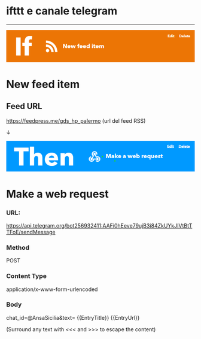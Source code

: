 # ifttt e canale telegram
---

<p><img src="https://raw.githubusercontent.com/cirospat/ifttt_e_canale_telegram/main/img/if.png"></p>


# New feed item

## Feed URL

https://feedpress.me/gds_hp_palermo (url del feed RSS)

↓

<p><img src="https://raw.githubusercontent.com/cirospat/ifttt_e_canale_telegram/main/img/then.png"></p>


# Make a web request

### URL:

https://api.telegram.org/bot256932411:AAFi0hEeve79ujB3i84ZkUYkJIVtBtTTFoE/sendMessage

### Method

POST

### Content Type

application/x-www-form-urlencoded


### Body
chat_id=@AnsaSicilia&text= {{EntryTitle}} {{EntryUrl}}

(Surround any text with <<< and >>> to escape the content)



